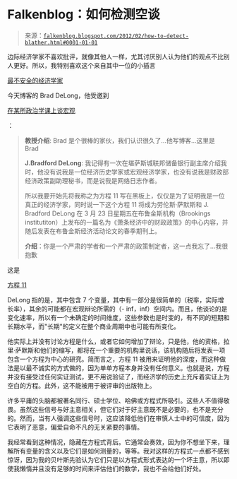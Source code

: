 <!--yml

分类: 未分类

日期: 2024 年 5 月 12 日 20:35:14

-->

# Falkenblog：如何检测空谈

> 来源：[`falkenblog.blogspot.com/2012/02/how-to-detect-blather.html#0001-01-01`](http://falkenblog.blogspot.com/2012/02/how-to-detect-blather.html#0001-01-01)

边际经济学家不喜欢批评，就像其他人一样，尤其讨厌别人认为他们的观点不比别人更好。所以，我特别喜欢这个来自其中一位的小插言

[最不安全的经济学家](http://falkenblog.blogspot.com/2011/08/poor-brad-delong.html)

今天博客的 Brad DeLong，他受邀到

[在某所政治学课上谈宏观](http://delong.typepad.com/sdj/2012/02/guest-lecture-the-macroeconomics-of-government-budgeting.html)

：

> **教授介绍**: Brad 是个很棒的家伙，我们认识很久了...他写博客...这里是 Brad
> 
> **J.Bradford DeLong**: 我记得有一次在堪萨斯城联邦储备银行副主席介绍我时，他没有说我是一位经济历史学家或宏观经济学家，也没有说我是财政部经济政策副助理秘书，而是说我是网络日志作者。
> 
> 所以我要开始先将我称之为方程 11 写在黑板上，仅仅是为了证明我是一位真正的经济学家，同时说一下这个方程 11 将成为劳伦斯·萨默斯和 J. Bradford DeLong 在 3 月 23 日星期五在布鲁金斯机构（Brookings institutiton）上发布的一篇名为《萧条经济中的财政政策》的中心内容，并随后发表在布鲁金斯经济活动论文的春季期刊上。
> 
> **介绍**：你是一个严肃的学者和一个严肃的政策制定者，这一点我忘了...我很抱歉

这是

[方程 11](http://delong.typepad.com/sdj/2012/01/thinking-aloud-about-fiscal-policy-in-a-depressed-economy.html)

DeLong 指的是，其中包含 7 个变量，其中有一部分是很简单的（税率，实际增长率），其余的可能都在宏观辩论所需的（- inf，inf）空间内。而且，他谈论的是变化速率，所以有一个未确定的时间维度，这些参数也是时变的，有不同的短期和长期水平，而"长期"的定义在整个商业周期中也可能有所变化。

他实际上并没有讨论方程是什么，或者它如何增加了辩论，只是他，他的资格，拉里·萨默斯和他们的缩写，都将在一个重要的机构里说话，该机构随后将发表一项包含一个方程为中心的研究。简而言之，方程 11 被用来证明他的深度，而这种做法是以最不诚实的方式做的，因为单单方程本身并没有任何意义。也就是说，方程并没有接受过任何实证测试，更不用说验证了，而经济学的历史上充斥着实证上为空白的方程。此外，这不能被用于被评审的出版物上。

许多平庸的头脑都被著名同行、硕士学位、哈佛或方程式所吸引。这些人不值得敬畏。虽然这些信号与好主意相关，但它们对于好主意既不是必要的，也不是充分的。然而，当有人强调这些信号时，这应该降低他们在审慎人士中的可信度，因为它表明了恶意，偏爱自命不凡的无关紧要的事情。

我经常看到这种情况，隐藏在方程式背后。它通常会奏效，因为你不想坐下来，理解所有变量的含义以及它们是如何测量的，等等。我对这样的方程式一点都不感到惊讶，因为我的贝叶斯先验认为它们只是以方程式形式表达的一个坏主意，所以即使我懒惰并且没有足够的时间来评估他们的数学，我也不会给他们好处。
